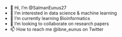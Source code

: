 - 👋 Hi, I’m @SalmanEunus27
- 👀 I’m interested in data science & machine learning
- 🌱 I’m currently learning Bioinformatics 
- 💞️ I’m looking to collaborate on research papers
- 📫 How to reach me @ibne_eunus on Twitter

<!---
SalmanEunus27/SalmanEunus27 is a ✨ special ✨ repository because its `README.md` (this file) appears on your GitHub profile.
You can click the Preview link to take a look at your changes.
--->
